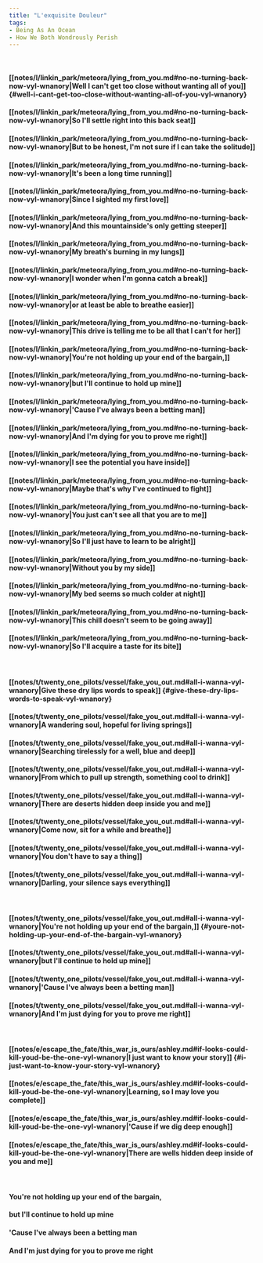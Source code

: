 ```yaml
---
title: "L'exquisite Douleur"
tags:
- Being As An Ocean
- How We Both Wondrously Perish
---
```

&nbsp;
#### [[notes/l/linkin_park/meteora/lying_from_you.md#no-no-turning-back-now-vyl-wnanory|Well I can't get too close without wanting all of you]] {#well-i-cant-get-too-close-without-wanting-all-of-you-vyl-wnanory}
#### [[notes/l/linkin_park/meteora/lying_from_you.md#no-no-turning-back-now-vyl-wnanory|So I'll settle right into this back seat]]
#### [[notes/l/linkin_park/meteora/lying_from_you.md#no-no-turning-back-now-vyl-wnanory|But to be honest, I'm not sure if I can take the solitude]]
#### [[notes/l/linkin_park/meteora/lying_from_you.md#no-no-turning-back-now-vyl-wnanory|It's been a long time running]]
#### [[notes/l/linkin_park/meteora/lying_from_you.md#no-no-turning-back-now-vyl-wnanory|Since I sighted my first love]]
#### [[notes/l/linkin_park/meteora/lying_from_you.md#no-no-turning-back-now-vyl-wnanory|And this mountainside's only getting steeper]]
#### [[notes/l/linkin_park/meteora/lying_from_you.md#no-no-turning-back-now-vyl-wnanory|My breath's burning in my lungs]]
#### [[notes/l/linkin_park/meteora/lying_from_you.md#no-no-turning-back-now-vyl-wnanory|I wonder when I'm gonna catch a break]]
#### [[notes/l/linkin_park/meteora/lying_from_you.md#no-no-turning-back-now-vyl-wnanory|or at least be able to breathe easier]]
#### [[notes/l/linkin_park/meteora/lying_from_you.md#no-no-turning-back-now-vyl-wnanory|This drive is telling me to be all that I can't for her]]
#### [[notes/l/linkin_park/meteora/lying_from_you.md#no-no-turning-back-now-vyl-wnanory|You're not holding up your end of the bargain,]]
#### [[notes/l/linkin_park/meteora/lying_from_you.md#no-no-turning-back-now-vyl-wnanory|but I'll continue to hold up mine]]
#### [[notes/l/linkin_park/meteora/lying_from_you.md#no-no-turning-back-now-vyl-wnanory|'Cause I've always been a betting man]]
#### [[notes/l/linkin_park/meteora/lying_from_you.md#no-no-turning-back-now-vyl-wnanory|And I'm dying for you to prove me right]]
#### [[notes/l/linkin_park/meteora/lying_from_you.md#no-no-turning-back-now-vyl-wnanory|I see the potential you have inside]]
#### [[notes/l/linkin_park/meteora/lying_from_you.md#no-no-turning-back-now-vyl-wnanory|Maybe that's why I've continued to fight]]
#### [[notes/l/linkin_park/meteora/lying_from_you.md#no-no-turning-back-now-vyl-wnanory|You just can't see all that you are to me]]
#### [[notes/l/linkin_park/meteora/lying_from_you.md#no-no-turning-back-now-vyl-wnanory|So I'll just have to learn to be alright]]
#### [[notes/l/linkin_park/meteora/lying_from_you.md#no-no-turning-back-now-vyl-wnanory|Without you by my side]]
#### [[notes/l/linkin_park/meteora/lying_from_you.md#no-no-turning-back-now-vyl-wnanory|My bed seems so much colder at night]]
#### [[notes/l/linkin_park/meteora/lying_from_you.md#no-no-turning-back-now-vyl-wnanory|This chill doesn't seem to be going away]]
#### [[notes/l/linkin_park/meteora/lying_from_you.md#no-no-turning-back-now-vyl-wnanory|So I'll acquire a taste for its bite]]
&nbsp;
#### [[notes/t/twenty_one_pilots/vessel/fake_you_out.md#all-i-wanna-vyl-wnanory|Give these dry lips words to speak]] {#give-these-dry-lips-words-to-speak-vyl-wnanory}
#### [[notes/t/twenty_one_pilots/vessel/fake_you_out.md#all-i-wanna-vyl-wnanory|A wandering soul, hopeful for living springs]]
#### [[notes/t/twenty_one_pilots/vessel/fake_you_out.md#all-i-wanna-vyl-wnanory|Searching tirelessly for a well, blue and deep]]
#### [[notes/t/twenty_one_pilots/vessel/fake_you_out.md#all-i-wanna-vyl-wnanory|From which to pull up strength, something cool to drink]]
#### [[notes/t/twenty_one_pilots/vessel/fake_you_out.md#all-i-wanna-vyl-wnanory|There are deserts hidden deep inside you and me]]
#### [[notes/t/twenty_one_pilots/vessel/fake_you_out.md#all-i-wanna-vyl-wnanory|Come now, sit for a while and breathe]]
#### [[notes/t/twenty_one_pilots/vessel/fake_you_out.md#all-i-wanna-vyl-wnanory|You don't have to say a thing]]
#### [[notes/t/twenty_one_pilots/vessel/fake_you_out.md#all-i-wanna-vyl-wnanory|Darling, your silence says everything]]
&nbsp;
#### [[notes/t/twenty_one_pilots/vessel/fake_you_out.md#all-i-wanna-vyl-wnanory|You're not holding up your end of the bargain,]] {#youre-not-holding-up-your-end-of-the-bargain-vyl-wnanory}
#### [[notes/t/twenty_one_pilots/vessel/fake_you_out.md#all-i-wanna-vyl-wnanory|but I'll continue to hold up mine]]
#### [[notes/t/twenty_one_pilots/vessel/fake_you_out.md#all-i-wanna-vyl-wnanory|'Cause I've always been a betting man]]
#### [[notes/t/twenty_one_pilots/vessel/fake_you_out.md#all-i-wanna-vyl-wnanory|And I'm just dying for you to prove me right]]
&nbsp;
#### [[notes/e/escape_the_fate/this_war_is_ours/ashley.md#if-looks-could-kill-youd-be-the-one-vyl-wnanory|I just want to know your story]] {#i-just-want-to-know-your-story-vyl-wnanory}
#### [[notes/e/escape_the_fate/this_war_is_ours/ashley.md#if-looks-could-kill-youd-be-the-one-vyl-wnanory|Learning, so I may love you complete]]
#### [[notes/e/escape_the_fate/this_war_is_ours/ashley.md#if-looks-could-kill-youd-be-the-one-vyl-wnanory|'Cause if we dig deep enough]]
#### [[notes/e/escape_the_fate/this_war_is_ours/ashley.md#if-looks-could-kill-youd-be-the-one-vyl-wnanory|There are wells hidden deep inside of you and me]]
&nbsp;
#### You're not holding up your end of the bargain,
#### but I'll continue to hold up mine
#### 'Cause I've always been a betting man
#### And I'm just dying for you to prove me right
